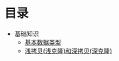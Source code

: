 # 目录


* 基础知识
  * [基本数据类型](https://github.com/AndBird/MyNote/blob/master/java/基本数据类型.md)
  * [浅拷贝(浅克隆)和深拷贝(深克隆)](https://github.com/AndBird/MyNote/blob/master/java/浅拷贝(浅克隆)和深拷贝(深克隆).md)
  


  
